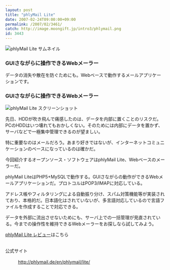 ```yaml
---
layout: post
title: "phlyMail Lite"
date: 2007-02-24T09:00:00+09:00
permalink: /2007/02/3461/
catch: http://image.moongift.jp/intro3/phlymail.png
id: 3443
---
```

 ![phlyMail Lite サムネイル](http://image.moongift.jp/intro3/phlymail.t.png "phlyMail Lite サムネイル")
  

### GUIさながらに操作できるWebメーラー
  
データの消失や散在を防ぐためにも。Webベースで動作するメールアプリケーションです。  
<!--more-->  

### GUIさながらに操作できるWebメーラー
  

![phlyMail Lite スクリーンショット](http://image.moongift.jp/intro3/phlymail.png "phlyMail Lite スクリーンショット")

  

先日、HDDが吹き飛んで痛感したのは、データを内部に置くことのリスクだ。PCのHDDはいつ壊れてもおかしくない。そのためには内部にデータを置かず、サーバなどで一極集中管理できるのが望ましい。

  

特に重要なのはメールだろう。あまり好きではないが、インターネットコミュニケーションのベースになっているのは確かだ。

  

今回紹介するオープンソース・ソフトウェアはphlyMail Lite、Webベースのメーラーだ。

  

phlyMail LiteはPHP5+MySQLで動作する。GUIさながらの動作ができるWebメールアプリケーションだ。プロトコルはPOP3/IMAPに対応している。

  

アドレス帳やフィルタリングによる自動振り分け、スパム対策機能等が実装されており、本格的だ。日本語化はされていないが、多言語対応しているので言語ファイルを作成することで対応できる。

  

データを外部に流出させないためにも、サーバ上での一括管理が見直されている。今までの操作性を維持できるWebメーラーをお探しなら試してみよう。

  

[phlyMail Lite レビュー](http://oss.moongift.jp/review/i-3464.html)はこちら

  
<dl>
<br><dt>公式サイト</dt>
<br><dd><a href="http://phlymail.de/en/phlymail/lite/" target="_blank">http://phlymail.de/en/phlymail/lite/</a></dd>
<br>
</dl>